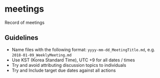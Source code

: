 # meetings

Record of meetings

## Guidelines

* Name files with the following format: `yyyy-mm-dd_MeetingTitle.md`, e.g. `2018-01-09_WeeklyMeeting.md`
* Use KST (Korea Standard Time), UTC +9 for all dates / times
* Try and avoid attributing discussion topics to individuals
* Try and Include target due dates against all actions
